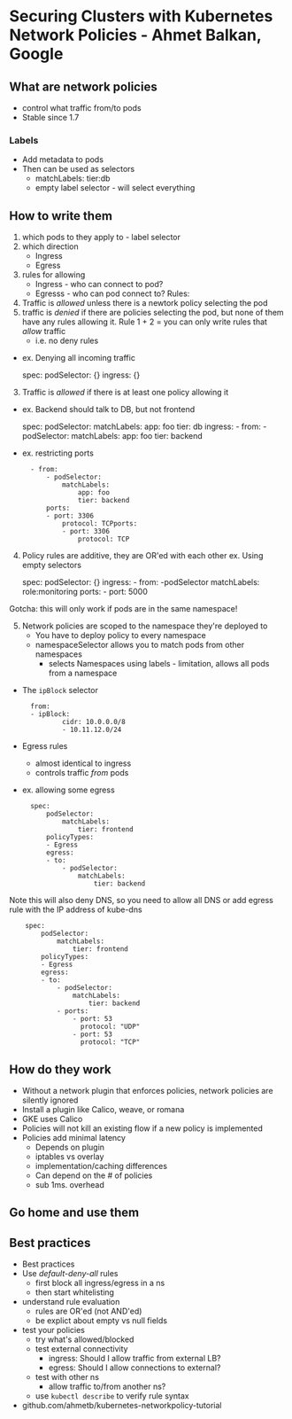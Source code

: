 # Securing Clusters with Kubernetes Network Policies - Ahmet Balkan, Google
## What are network policies
* control what traffic from/to pods
* Stable since 1.7
### Labels
* Add metadata to pods
* Then can be used as selectors
	* matchLabels: tier:db
	* empty label selector - will select everything
## How to write them
1. which pods to they apply to - label selector
2. which direction 
	* Ingress
	* Egress
3. rules for allowing
	* Ingress - who can connect to pod?
	* Egresss - who can pod connect to?
Rules:
1. Traffic is *allowed* unless there is a newtork policy selecting the pod
2. traffic is *denied* if there are policies selecting the pod, but none of them have any rules allowing it.
Rule 1 + 2 = you can only write rules that *allow* traffic
	* i.e. no deny rules
* ex. Denying all incoming traffic

	spec:
		podSelector: {}
		ingress: {}

3. Traffic is *allowed* if there is at least one policy allowing it
* ex. Backend should talk to DB, but not frontend

	spec:
		podSelector:
			matchLabels:
				app: foo
				tier: db
		ingress:
		- from:
			- podSelector:
				matchLabels:
					app: foo
					tier: backend

* ex. restricting ports

		- from:
			- podSelector:
				matchLabels:
					app: foo
					tier: backend
			ports:
			- port: 3306
				protocol: TCPports:
				- port: 3306
					protocol: TCP


4. Policy rules are additive, they are OR'ed with each other
ex. Using empty selectors

	spec:
		podSelector: {}
		ingress:
		- from:
			-podSelector
				matchLabels:
					role:monitoring
				ports:
				- port: 5000

Gotcha: this will only work if pods are in the same namespace!

5. Network policies are scoped to the namespace they're deployed to
	* You have to deploy policy to every namespace
	* namespaceSelector allows you to match pods from other namespaces
	  * selects Namespaces using labels - limitation, allows all pods from a namespace

* The `ipBlock` selector

		from:
		- ipBlock:
				cidr: 10.0.0.0/8
				- 10.11.12.0/24

* Egress rules
	* almost identical to ingress
	* controls traffic *from* pods
* ex. allowing some egress

		spec:
			podSelector: 
				matchLabels:
					tier: frontend
			policyTypes: 
			- Egress
			egress:
			- to:
				- podSelector:
					matchLabels:
						tier: backend

Note this will also deny DNS, so you need to allow all DNS or add egress rule with the IP address of kube-dns

		spec:
			podSelector: 
				matchLabels:
					tier: frontend
			policyTypes: 
			- Egress
			egress:
			- to:
				- podSelector:
					matchLabels:
						tier: backend
				- ports:
					- port: 53
					  protocol: "UDP"
					- port: 53
					  protocol: "TCP"

## How do they work
* Without a network plugin that enforces policies, network policies are silently ignored
* Install a plugin like Calico, weave, or romana
* GKE uses Calico
* Policies will not kill an existing flow if a new policy is implemented
* Policies add minimal latency
	* Depends on plugin
	* iptables vs overlay
	* implementation/caching differences
	* Can depend on the # of policies
	* sub 1ms. overhead
## Go home and use them
## Best practices
* Best practices
* Use *default-deny-all* rules
	* first block all ingress/egress in a ns
	* then start whitelisting
* understand rule evaluation
	* rules are OR'ed (not AND'ed)
	* be explict about empty vs null fields
* test your policies
	* try what's allowed/blocked
	* test external connectivity
		* ingress: Should I allow traffic from external LB?
		* egress: Should I allow connections to external?
	* test with other ns
		* allow traffic to/from another ns?
	* use `kubectl describe` to verify rule syntax
* github.com/ahmetb/kubernetes-networkpolicy-tutorial

